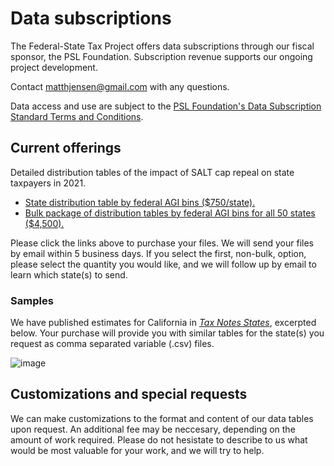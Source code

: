 # Data subscriptions

The Federal-State Tax Project offers data subscriptions through our fiscal sponsor, the PSL Foundation.
Subscription revenue supports our ongoing project development. 

Contact [matthjensen@gmail.com](mailto:matthjensen@gmail.com) with any questions. 

Data access and use are subject to the [PSL Foundation's Data Subscription Standard Terms and Conditions](https://docs.google.com/document/d/e/2PACX-1vR0mIv7J2DgkyUDJeO2PzC-fT7KC20jmwPObowSkFVwVe39Y4fDz-zAclc-oPDmUrwcND4NFiT8uGLe/pub).

## Current offerings

Detailed distribution tables of the impact of SALT cap repeal on state taxpayers in 2021. 
- [State distribution table by federal AGI bins ($750/state).](https://buy.stripe.com/9AQbKedCW3on1LW4gg)
- [Bulk package of distribution tables by federal AGI bins for all 50 states ($4,500).](https://buy.stripe.com/00g7tY0Qaf759eocMN)

Please click the links above to purchase your files. We will send your files by email within 5 business days. If you select the first, non-bulk, option, please select the quantity you would like, and we will follow up by email to learn which state(s) to send. 

### Samples
We have published estimates for California in [_Tax Notes States_](https://www.taxnotes.com/special-reports/tax-cuts-and-jobs-act/repealing-salt-cap-state-state-impacts/2021/10/21/7bbv3), excerpted below. 
Your purchase will provide you with similar tables for the state(s) you request as comma separated variable (.csv) files. 

![image](https://user-images.githubusercontent.com/8301092/139095842-3370327c-c676-48eb-8bca-cdff537d6c01.png)



## Customizations and special requests
We can make customizations to the format and content of our data tables upon request. 
An additional fee may be neccesary, depending on the amount of work required. 
Please do not hesistate to describe to us what would be most valuable for your work, and we will try to help. 

